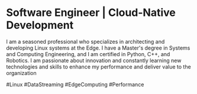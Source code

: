 # Software Engineer | Cloud-Native Development

I am a seasoned professional who specializes in architecting and developing Linux systems at the Edge. I have a Master's degree in Systems and Computing Engineering, and I am certified in Python, C++, and Robotics. I am passionate about innovation and constantly learning new technologies and skills to enhance my performance and deliver value to the organization

#Linux #DataStreaming #EdgeComputing #Performance 
